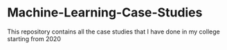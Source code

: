 # Machine-Learning-Case-Studies
This repository contains all the case studies that I have done in my college starting from 2020

